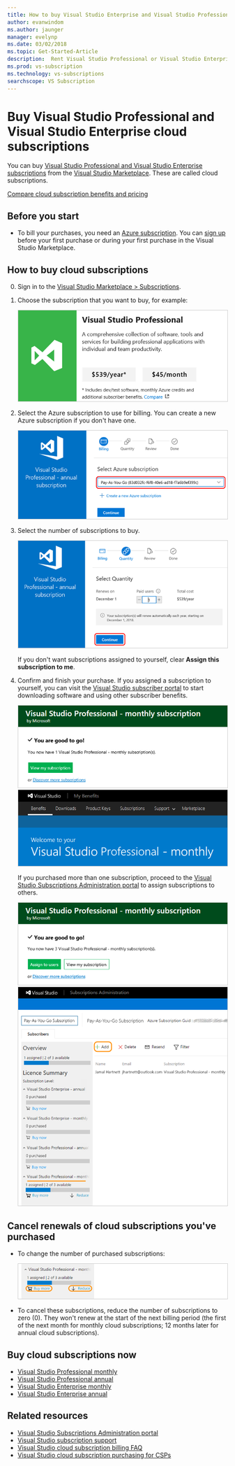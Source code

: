 ```yaml
---
title: How to buy Visual Studio Enterprise and Visual Studio Professional cloud subscriptions
author: evanwindom
ms.author: jaunger
manager: evelynp
ms.date: 03/02/2018
ms.topic: Get-Started-Article
description:  Rent Visual Studio Professional or Visual Studio Enterprise on a month-to-month or annual basis, with no long-term contract.
ms.prod: vs-subscription
ms.technology: vs-subscriptions
searchscope: VS Subscription
---
```

# Buy Visual Studio Professional and Visual Studio Enterprise cloud subscriptions

You can buy [Visual Studio Professional and Visual Studio Enterprise subscriptions](https://visualstudio.microsoft.com/subscriptions/) from the [Visual Studio Marketplace](https://marketplace.visualstudio.com). These are called cloud subscriptions.

[Compare cloud subscription benefits and pricing](https://visualstudio.microsoft.com/vs/pricing/)

## Before you start

*	To bill your purchases, you need an [Azure subscription](https://azure.microsoft.com/pricing/purchase-options/). You can [sign up](https://portal.azure.com) before your first purchase or during your first purchase in the Visual Studio Marketplace.

## How to buy cloud subscriptions

0.	Sign in to the [Visual Studio Marketplace > Subscriptions](https://marketplace.visualstudio.com/subscriptions).

0.	Choose the subscription that you want to buy, for example:

	<img alt="Buy a Visual Studio subscription" src="_img/buy-vs-subscriptions/buy-vs-sub-start.png" style="border: 1px solid #CCCCCC" />

0.	Select the Azure subscription to use for billing. You can create a new Azure subscription if you don't have one.

	<img alt="Select Azure subscription for biling" src="_img/buy-vs-subscriptions/buy-vs-sub-Azure-sub.png" style="border: 1px solid #CCCCCC" />

0.	Select the number of subscriptions to buy.

	<img alt="Select number of subscriptions" src="_img/buy-vs-subscriptions/buy-vs-sub-users.png" style="border: 1px solid #CCCCCC" />

	If you don't want subscriptions assigned to yourself, clear **Assign this subscription to me**.

0.	Confirm and finish your purchase. If you assigned a subscription to yourself, you can visit the [Visual Studio subscriber portal](https://my.visualstudio.com)
to start downloading software and using other subscriber benefits.

	<img alt="Finish purchase successfully" src="_img/buy-vs-subscriptions/buy-vs-sub-success.png" style="border: 1px solid #CCCCCC" />

	<img alt="Go to Visual Studio subscriber portal" src="_img/buy-vs-subscriptions/view-subscription-benefits-subscriptions-portal.png" style="border: 1px solid #CCCCCC" />

	If you purchased more than one subscription, proceed to the
	[Visual Studio Subscriptions Administration portal](https://manage.visualstudio.com/) to assign subscriptions to others.

	<img alt="Assign subscriptions to others" src="_img/buy-vs-subscriptions/buy-vs-sub-success-many.png" style="border: 1px solid #CCCCCC" />

	<img alt="View subscriptions" src="_img/buy-vs-subscriptions/assign-subscriptions.png" style="border: 1px solid #CCCCCC" />

## <a name="manage-subscriptions"></a>Cancel renewals of cloud subscriptions you've purchased

*   To change the number of purchased subscriptions:

    <img alt="Change subscriptions" src="_img/buy-vs-subscriptions/manage-subscriptions.png" style="border: 1px solid #CCCCCC" />

*   To cancel these subscriptions, reduce the number of subscriptions to zero (0). They won't renew at the start of the next billing period (the first of the next month for monthly cloud subscriptions; 12 months later for annual cloud subscriptions).

## Buy cloud subscriptions now

* [Visual Studio Professional monthly](https://marketplace.visualstudio.com/items?itemName=ms.vs-professional-monthly)
* [Visual Studio Professional annual](https://marketplace.visualstudio.com/items?itemName=ms.vs-professional-annual)
* [Visual Studio Enterprise monthly](https://marketplace.visualstudio.com/items?itemName=ms.vs-enterprise-monthly)
* [Visual Studio Enterprise annual](https://marketplace.visualstudio.com/items?itemName=ms.vs-enterprise-annual)

## Related resources

* [Visual Studio Subscriptions Administration portal](https://manage.visualstudio.com/)
* [Visual Studio subscription support](https://visualstudio.microsoft.com/vs/support/)
* [Visual Studio cloud subscription billing FAQ](vscloud-billing-faq.md)
* [Visual Studio cloud subscription purchasing for CSPs](vscloud-csp.md)
